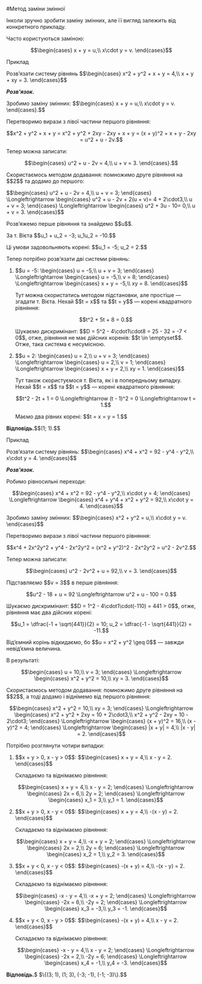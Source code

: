 #Метод заміни змінної

<p>Інколи зручно зробити заміну змінних, але її вигляд залежить від конкретного прикладу.</p>

<p>Часто користуються заміною:</p>

<p align="center">$$\begin{cases}
x + y = u,\\
x\cdot y = v.
\end{cases}$$</p>

<div class="center"></div>

<div class="space">
<div class="task-wrap">
<span class="task">Приклад</span>
<div class="task-text">
<p>Розв’язати систему рівнянь $$\begin{cases}
	x^2 + y^2 + x + y = 4,\\
	x + y + xy = 3.
	\end{cases}$$</p>
<p><b><i>Розв'язок.</i></b></p>
<p>Зробимо заміну змінних: $$\begin{cases}
		x + y = u,\\
		x\cdot y = v.
		\end{cases}.$$</p>
<p>Перетворимо вирази з лівої частини першого рівняння:</p>
<p align="center">$$x^2 + y^2 + x + y = x^2 + y^2 + 2xy - 2xy + x + y = (x + y)^2 + x + y - 2xy = u^2 + u - 2v.$$</p>
<p>Тепер можна записати:</p>
<p align="center">$$\begin{cases}
		u^2 + u - 2v = 4,\\
		u + v = 3.
		\end{cases}.$$</p>
<p>Скористаємось методом додавання: помножимо друге рівняння на $$2$$ та додамо до першого:</p>
<p>$$\begin{cases}
		u^2 + u - 2v = 4,\\
		u + v = 3;
		\end{cases} \Longleftrightarrow
		\begin{cases}
		u^2 + u - 2v + 2(u + v)= 4 + 2\cdot3,\\
		u + v = 3;
		\end{cases} \Longleftrightarrow
		\begin{cases}
		u^2 + 3u - 10= 0,\\
		u + v = 3.
		\end{cases}$$</p>
<p>Розв’яжемо перше рівняння та знайдемо $$u$$.</p>
<p>За т. Вієта $$u_1 + u_2 = -3; u_1u_2 = -10.$$</p>
<p>Ці умови задовольняють корені: $$u_1 = -5; u_2 = 2.$$</p>
<p>Тепер потрібно розв’язати дві системи рівнянь:</p>
<ol>
<li><p>$$u = -5: \begin{cases}
				u = -5,\\
				u + v = 3;
				\end{cases} \Longleftrightarrow
				\begin{cases}
				u = -5,\\
				v = 8;
				\end{cases} \Longleftrightarrow
				\begin{cases}
				x + y = -5,\\
				xy = 8.
				\end{cases}$$</p>
<p>Тут можна скористатись методом підстановки, але простіше — згадати т. Вієта. Нехай $$t = x$$ та $$t = y$$ — корені квадратного рівняння:</p>
<p align="center">$$t^2 + 5t + 8 = 0.$$</p>
<p>Шукаємо дискримінант: $$D = 5^2 - 4\cdot1\cdot8 = 25 - 32 = -7 < 0$$, отже, рівняння не має дійсних коренів: $$t \in \emptyset$$. Отже, така система є несумісною.</p>
</li>
<li><p>$$u = 2: \begin{cases}
			u = 2,\\
			u + v = 3;
			\end{cases} \Longleftrightarrow
			\begin{cases}
			u = 2,\\
			v = 1;
			\end{cases} \Longleftrightarrow
			\begin{cases}
			x + y = 2,\\
			xy = 1.
			\end{cases}$$</p>
<p>Тут також скористуємося т. Вієта, як і в попередньому випадку. Нехай $$t = x$$ та $$t = y$$ — корені квадратного рівняння:</p>
<p align="center">$$t^2 - 2t + 1 = 0 \Longleftrightarrow (t - 1)^2 = 0 \Longleftrightarrow t = 1.$$</p>
<p>Маємо два рівних корені: $$t = x = y = 1.$$</p>
</li>
</ol>
<p><b>Відповідь.</b>$$(1; 1).$$</p>
</div>
</div>
</div>

<div class="space">
<div class="task-wrap">
<span class="task">Приклад</span>
<div class="task-text">
<p>Розв’язати систему рівнянь: $$\begin{cases}
		x^4 + x^2 = 92 - y^4 - y^2,\\
		x\cdot y = 4.
		\end{cases}$$</p>
<p><b><i>Розв'язок.</i></b></p>
<p>Робимо рівносильні переходи:</p>
<p align="center">$$\begin{cases}
			x^4 + x^2 = 92 - y^4 - y^2,\\
			x\cdot y = 4;
			\end{cases} \Longleftrightarrow
			\begin{cases}
			x^4 + y^4 + x^2 + y^2 = 92,\\
			x\cdot y = 4.
			\end{cases}$$</p>
<p>Зробимо заміну змінних: $$\begin{cases}
			x^2 + y^2 = u,\\
			x\cdot y = v.
			\end{cases}$$</p>
<p>Перетворимо вирази з лівої частини першого рівняння:</p>
<p align="center">$$x^4 + 2x^2y^2 + y^4 - 2x^2y^2 = (x^2 + y^2)^2 - 2x^2y^2 = u^2 - 2v^2.$$</p>
<p>Тепер можна записати:</p>
<p align="center">$$\begin{cases}
			u^2 - 2v^2 + u = 92,\\
			v = 3.
			\end{cases}$$</p>
<p>Підставляємо $$v = 3$$ в перше рівняння:</p>
<p align="center">$$u^2 - 18 + u = 92 \Longleftrightarrow u^2 + u - 100 = 0.$$</p>
<p>Шукаємо дискримінант: $$D = 1^2 - 4\cdot1\cdot(-110) = 441 > 0$$, отже, рівняння має два дійсних корені:</p>
<p align="center">$$u_1 = \dfrac{-1 + \sqrt{441}}{2} = 10; u_2 = \dfrac{-1 - \sqrt{441}}{2} = -11.$$</p>
<p>Від’ємний корінь відкидаємо, бо $$u = x^2 + y^2 \geq 0$$ — завжди невід’ємна величина.</p>
<p>В результаті:</p>
<p align="center">$$\begin{cases}
			u = 10,\\
			v = 3;
			\end{cases} \Longleftrightarrow
			\begin{cases}
			x^2 + y^2 = 10,\\
			xy = 3.
			\end{cases}$$</p>
<p>Скористаємось методом додавання: помножимо друге рівняння на $$2$$, а тоді додамо і віднімемо від першого рівняння:</p>
<p align="center">$$\begin{cases}
			x^2 + y^2 = 10,\\
			xy = 3;
			\end{cases} \Longleftrightarrow 
			\begin{cases}
			x^2 + y^2 + 2xy = 10 + 2\cdot3,\\
			x^2 + y^2 - 2xy = 10 - 2\cdot3;
			\end{cases} \Longleftrightarrow
			\begin{cases}
			(x + y)^2 = 16,\\
			(x - y)^2 = 4;
			\end{cases} \Longleftrightarrow
			\begin{cases}
			|x + y| = 4,\\
			|x - y| = 2.
			\end{cases}$$</p>
<p>Потрібно розглянути чотири випадки:</p>
<ol>
<li><p>$$x + y > 0, x - y > 0$$: $$\begin{cases}
					x + y = 4,\\
					x - y = 2.
					\end{cases}$$</p>
<p>Складаємо та віднімаємо рівняння:</p>
<p align="center">$$\begin{cases}
				x + y = 4,\\
				x - y = 2;
				\end{cases} \Longleftrightarrow 
				\begin{cases}
				2x = 6,\\
				2y = 2;
				\end{cases} \Longleftrightarrow
				\begin{cases}
				x_1 = 3,\\
				y_1 = 1.
				\end{cases}$$
</p></li>
<li><p>$$x + y > 0, x - y < 0$$: $$\begin{cases}
		x + y = 4,\\
		-(x - y) = 2.
		\end{cases}$$
</p>
<p>Складаємо та віднімаємо рівняння:</p>
<p align="center">$$\begin{cases}
	x + y = 4,\\
	-x + y = 2;
	\end{cases} \Longleftrightarrow 
	\begin{cases}
	2x = 2,\\
	2y = 6;
	\end{cases} \Longleftrightarrow
	\begin{cases}
	x_2 = 1,\\
	y_2 = 3.
	\end{cases}$$</p></li>
<li><p>$$x + y < 0, x - y < 0$$: $$\begin{cases}
		-(x + y) = 4,\\
		-(x - y) = 2.
		\end{cases}$$
</p>
<p>Складаємо та віднімаємо рівняння:</p>
<p align="center">$$\begin{cases}
	-x - y = 4,\\
	-x + y = 2;
	\end{cases} \Longleftrightarrow 
	\begin{cases}
	-2x = 6,\\
	-2y = 2;
	\end{cases} \Longleftrightarrow
	\begin{cases}
	x_3 = -3,\\
	y_3 = -1.
	\end{cases}$$</p></li>
<li><p>$$x + y < 0, x - y > 0$$: $$\begin{cases}
		-(x + y) = 4,\\
		x - y = 2.
		\end{cases}$$
</p>
<p>Складаємо та віднімаємо рівняння:</p>
<p align="center">$$\begin{cases}
	-x - y = 4,\\
	x - y = 2;
	\end{cases} \Longleftrightarrow 
	\begin{cases}
	-2x = 2,\\
	-2y = 6;
	\end{cases} \Longleftrightarrow
	\begin{cases}
	x_4 = -1,\\
	y_4 = -3.
	\end{cases}$$</p></li>	
</ol>
<p><b>Відповідь.</b>$ $\{(3; 1), (1; 3), (-3; -1), (-1; -3)\}.$$</p>
</div>
</div>
</div>